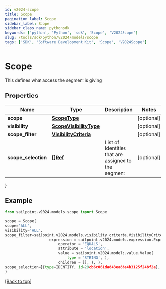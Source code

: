 ```yaml
---
id: v2024-scope
title: Scope
pagination_label: Scope
sidebar_label: Scope
sidebar_class_name: pythonsdk
keywords: ['python', 'Python', 'sdk', 'Scope', 'V2024Scope']
slug: /tools/sdk/python/v2024/models/scope
tags: ['SDK', 'Software Development Kit', 'Scope', 'V2024Scope']
---
```


# Scope

This defines what access the segment is giving

## Properties

| Name | Type | Description | Notes |
| --- | --- | --- | --- |
| **scope** | [**ScopeType**](scope-type) |  | [optional] |
| **visibility** | [**ScopeVisibilityType**](scope-visibility-type) |  | [optional] |
| **scope_filter** | [**VisibilityCriteria**](visibility-criteria) |  | [optional] |
| **scope_selection** | [**[]Ref**](ref) | List of Identities that are assigned to the segment | [optional] |

}

## Example

```python
from sailpoint.v2024.models.scope import Scope

scope = Scope(
scope='ALL',
visibility='ALL',
scope_filter=sailpoint.v2024.models.visibility_criteria.VisibilityCriteria(
                    expression = sailpoint.v2024.models.expression.Expression(
                        operator = 'EQUALS',
                        attribute = 'location',
                        value = sailpoint.v2024.models.value.Value(
                            type = 'STRING', ),
                        children = [], ), ),
scope_selection=[{type=IDENTITY, id=29cb6c061da843ea8be4b3125f248f2a}, {type=IDENTITY, id=f7b1b8a35fed4fd4ad2982014e137e19}]
)

```

[[Back to top]](#)
